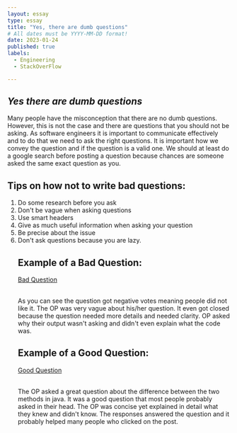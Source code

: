 ```yaml
---
layout: essay
type: essay
title: "Yes, there are dumb questions"
# All dates must be YYYY-MM-DD format!
date: 2023-01-24
published: true
labels:
  - Engineering
  - StackOverFlow

---
```



## *Yes there are dumb questions*


Many people have the misconception that there are no dumb questions. However, this is not the case and there are questions that you should not be asking. As software engineers it is important to communicate effectively and to do that we need to ask the right questions. It is important how we convey the question and if the question is a valid one. We should at least do a google search before posting a question because chances are someone asked the same exact question as you. 


<h2> Tips on how not to write bad questions: </h2>
<ol>
<li> Do some research before you ask </li>
<li> Don't be vague when asking questions </li>
<li> Use smart headers </li>
<li> Give as much useful information when asking your question </li>
<li> Be precise about the issue </li>
<li> Don't ask questions because you are lazy. </li>
 <h2> Example of a Bad Question: </h2>
<a href = "https://stackoverflow.com/questions/72165219/why-is-this-my-output-using-index-what-is-index"> Bad Question </a>

<br>
<br>

As you can see the question got negative votes meaning people did not like it. The OP was very vague about his/her question. It even got closed because the question needed more details and needed clarity. OP asked why their output wasn't asking and didn't even explain what the code was.

<h2> Example of a Good Question: </h2>
<a href = "https://stackoverflow.com/questions/20192843/difference-between-size-and-length-methods#:~:text=The%20reason%20is%20by%20performance,time%20than%20executing%20%3D%3D%20operator."> Good Question </a>
<br>
<br>

The OP asked a great question about the difference between the two methods in java. It was a good question that most people probably asked in their head. The OP was concise yet explained in detail what they knew and didn't know. The responses answered the question and it probably helped many people who clicked on the post.
